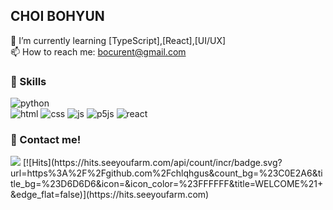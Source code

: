 

## CHOI BOHYUN 

 
 🌱 I’m currently learning [TypeScript],[React],[UI/UX] <br>
 📫 How to reach me: bocurent@gmail.com

 ### 🚀 Skills
 ![python](https://img.shields.io/badge/Python-3776AB?style=for-the-badge&logo=python&logoColor=white)  
 ![html](https://img.shields.io/badge/HTML-239120?style=for-the-badge&logo=html5&logoColor=white) 
 ![css](https://img.shields.io/badge/CSS-239120?&style=for-the-badge&logo=css3&logoColor=white) 
 ![js](https://img.shields.io/badge/JavaScript-F7DF1E?style=for-the-badge&logo=JavaScript&logoColor=white)
 ![p5js](https://img.shields.io/badge/p5%20js-ED225D?style=for-the-badge&logo=p5dotjs&logoColor=white)
 ![react](https://img.shields.io/badge/React-20232A?style=for-the-badge&logo=react&logoColor=61DAFB)
 

### 📩 Contact me!

<img src="https://img.shields.io/badge/Velog-20C997?style=flat-square&logo=velog&logoColor=white"/>
[![Hits](https://hits.seeyoufarm.com/api/count/incr/badge.svg?url=https%3A%2F%2Fgithub.com%2Fchlqhgus&count_bg=%23C0E2A6&title_bg=%23D6D6D6&icon=&icon_color=%23FFFFFF&title=WELCOME%21+&edge_flat=false)](https://hits.seeyoufarm.com)

<!--
**chlqhgus/chlqhgus** is a ✨ _special_ ✨ repository because its `README.md` (this file) appears on your GitHub profile.

Here are some ideas to get you started:

- 🔭 I’m currently working on ...
- 🌱 I’m currently learning ...
- 👯 I’m looking to collaborate on ...
- 🤔 I’m looking for help with ...
- 💬 Ask me about ...
- 📫 How to reach me: ...
- 😄 Pronouns: ...
- ⚡ Fun fact: ...
-->

